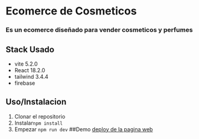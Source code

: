 # Ecomerce de Cosmeticos
### Es un ecomerce diseñado para vender cosmeticos y perfumes
## Stack Usado
* vite 5.2.0
* React 18.2.0
* tailwind 3.4.4
* firebase
## Uso/Instalacion
1. Clonar el repositorio
2. Instalar```npm install```
3. Empezar ```npm run dev```
##Demo
[deploy de la pagina web](https://proyectofin.netlify.app/)
